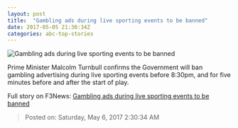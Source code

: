 ```yaml
---
layout: post
title:  "Gambling ads during live sporting events to be banned"
date: 2017-05-05 21:30:34Z
categories: abc-top-stories
---
```


![Gambling ads during live sporting events to be banned](http://www.abc.net.au/news/image/3720664-1x1-700x700.jpg)

Prime Minister Malcolm Turnbull confirms the Government will ban gambling advertising during live sporting events before 8:30pm, and for five minutes before and after the start of play.


Full story on F3News: [Gambling ads during live sporting events to be banned](http://www.f3nws.com/n/Sd3WnB)

> Posted on: Saturday, May 6, 2017 2:30:34 AM
